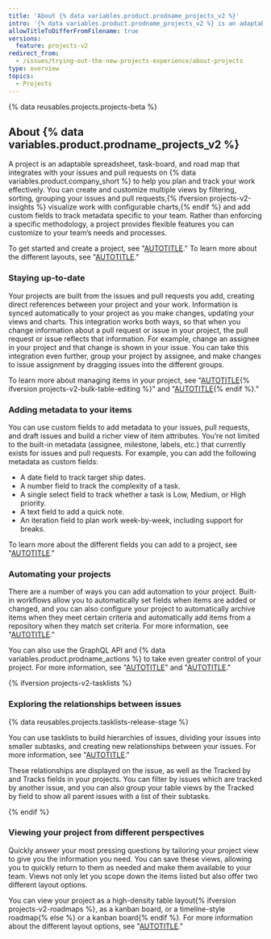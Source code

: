 ```yaml
---
title: 'About {% data variables.product.prodname_projects_v2 %}'
intro: '{% data variables.product.prodname_projects_v2 %} is an adaptable, flexible tool for planning and tracking work on {% data variables.product.company_short %}.'
allowTitleToDifferFromFilename: true
versions:
  feature: projects-v2
redirect_from:
  - /issues/trying-out-the-new-projects-experience/about-projects
type: overview
topics:
  - Projects
---
```


{% data reusables.projects.projects-beta %}

## About {% data variables.product.prodname_projects_v2 %}

A project is an adaptable spreadsheet, task-board, and road map that integrates with your issues and pull requests on {% data variables.product.company_short %} to help you plan and track your work effectively. You can create and customize multiple views by filtering, sorting, grouping your issues and pull requests,{% ifversion projects-v2-insights %} visualize work with configurable charts,{% endif %} and add custom fields to track metadata specific to your team. Rather than enforcing a specific methodology, a project provides flexible features you can customize to your team’s needs and processes.

To get started and create a project, see "[AUTOTITLE](/issues/planning-and-tracking-with-projects/creating-projects/creating-a-project)." To learn more about the different layouts, see "[AUTOTITLE](/issues/planning-and-tracking-with-projects/customizing-views-in-your-project/changing-the-layout-of-a-view)."

### Staying up-to-date

Your projects are built from the issues and pull requests you add, creating direct references between your project and your work. Information is synced automatically to your project as you make changes, updating your views and charts. This integration works both ways, so that when you change information about a pull request or issue in your project, the pull request or issue reflects that information. For example, change an assignee in your project and that change is shown in your issue. You can take this integration even further, group your project by assignee, and make changes to issue assignment by dragging issues into the different groups.

To learn more about managing items in your project, see "[AUTOTITLE](/issues/planning-and-tracking-with-projects/managing-items-in-your-project/adding-items-to-your-project){% ifversion projects-v2-bulk-table-editing %}" and "[AUTOTITLE](/issues/planning-and-tracking-with-projects/managing-items-in-your-project/editing-items-in-your-project){% endif %}."

### Adding metadata to your items

You can use custom fields to add metadata to your issues, pull requests, and draft issues and build a richer view of item attributes. You’re not limited to the built-in metadata (assignee, milestone, labels, etc.) that currently exists for issues and pull requests. For example, you can add the following metadata as custom fields:

* A date field to track target ship dates.
* A number field to track the complexity of a task.
* A single select field to track whether a task is Low, Medium, or High priority.
* A text field to add a quick note.
* An iteration field to plan work week-by-week, including support for breaks.

To learn more about the different fields you can add to a project, see "[AUTOTITLE](/issues/planning-and-tracking-with-projects/understanding-fields)."

### Automating your projects

There are a number of ways you can add automation to your project. Built-in workflows allow you to automatically set fields when items are added or changed, and you can also configure your project to automatically archive items when they meet certain criteria and automatically add items from a repository when they match set criteria. For more information, see "[AUTOTITLE](/issues/planning-and-tracking-with-projects/automating-your-project/using-the-built-in-automations)."

You can also use the GraphQL API and {% data variables.product.prodname_actions %} to take even greater control of your project. For more information, see "[AUTOTITLE](/issues/planning-and-tracking-with-projects/automating-your-project/using-the-api-to-manage-projects)" and "[AUTOTITLE](/issues/planning-and-tracking-with-projects/automating-your-project/automating-projects-using-actions)."

{% ifversion projects-v2-tasklists %}

### Exploring the relationships between issues

{% data reusables.projects.tasklists-release-stage %}

You can use tasklists to build hierarchies of issues, dividing your issues into smaller subtasks, and creating new relationships between your issues. For more information, see "[AUTOTITLE](/issues/tracking-your-work-with-issues/about-tasklists)."

These relationships are displayed on the issue, as well as the Tracked by and Tracks fields in your projects. You can filter by issues which are tracked by another issue, and you can also group your table views by the Tracked by field to show all parent issues with a list of their subtasks.

{% endif %}

### Viewing your project from different perspectives

Quickly answer your most pressing questions by tailoring your project view to give you the information you need. You can save these views, allowing you to quickly return to them as needed and make them available to your team. Views not only let you scope down the items listed but also offer two different layout options.

You can view your project as a high-density table layout{% ifversion projects-v2-roadmaps %}, as a kanban board, or a timeline-style roadmap{% else %} or a kanban board{% endif %}. For more information about the different layout options, see "[AUTOTITLE](/issues/planning-and-tracking-with-projects/customizing-views-in-your-project/changing-the-layout-of-a-view)."
